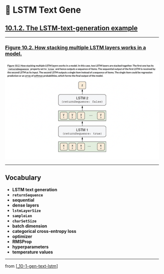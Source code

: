 # 🦋 LSTM Text Gene

## [**10.1.2.** The LSTM-text-generation example]()

---

### [**Figure 10.2.** How stacking multiple LSTM layers works in a model.](https://livebook.manning.com/book/deep-learning-with-javascript/chapter-10/ch10fig02)

<img src="../../../assets/figures/Figure_10-2.png">

---

## **Vocabulary**

- **LSTM text generation**
- **`returnSequence`**
- **sequential**
- **dense layers**
- **`lstmLayerSize`**
- **`sampleLen`**
- **`charSetSize`**
- **batch dimension**
- **categorical cross-entropy loss**
- **optimizer**
- **RMSProp**
- **hyperparameters**
- **temperature values**

---

from [[_10-1-gen-text-lstm]]

[//begin]: # "Autogenerated link references for markdown compatibility"
[_10-1-gen-text-lstm]: _10-1-gen-text-lstm.md "🦋 Gen Text LSTM"
[//end]: # "Autogenerated link references"
